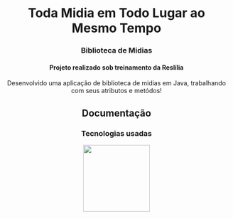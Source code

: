 <div>
 <h1 align="center">Toda Midia em Todo Lugar ao Mesmo Tempo</h1>
 <h3 align="center">Biblioteca de Midias</h3>
 <h4 align="center">Projeto realizado sob treinamento da Reslília</h4>
 <p align="center">Desenvolvido uma aplicação de biblioteca de midias em Java, trabalhando com seus atributos e metódos!</p>
 </div>
 
 <h2 align="center">Documentação</h2>

<div align="center" display="flex" padding="10px">
 <h3 align="center">Tecnologias usadas</h3>
 <img width="150px" align="center" src="">
</div>

<div align="center" display="flex" justify-content="center" flex-direction="column">
 
  
 
   
</div>
